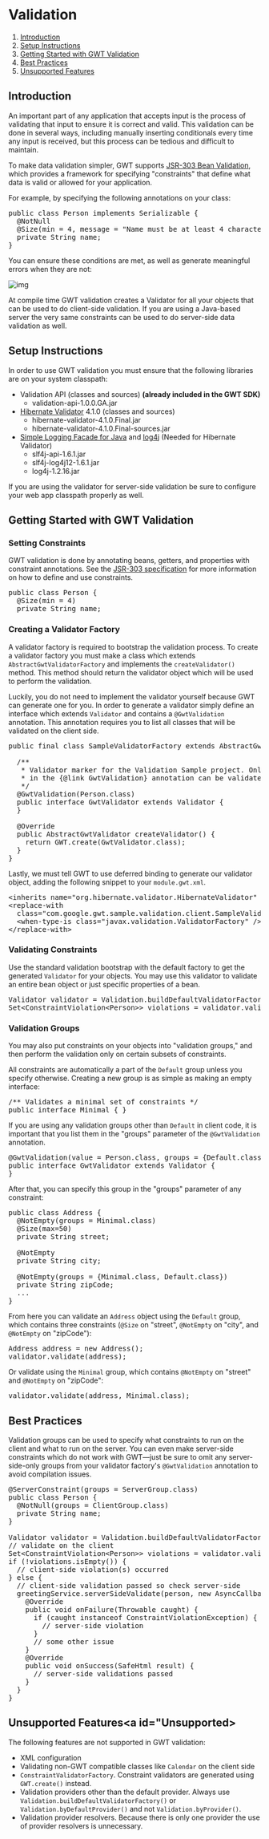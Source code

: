 Validation
===

1.  [Introduction](#ValidationIntro)
2.  [Setup Instructions](#SetupInstructions)
3.  [Getting Started with GWT Validation](#GettingStarted)
4.  [Best Practices](#BestPractices)
5.  [Unsupported Features](#Unsupported)

## Introduction<a id="ValidationIntro"></a>

An important part of any application that accepts input is the process of validating that input to ensure it is correct
and valid. This validation can be done in several ways, including manually inserting conditionals every time any input is
received, but this process can be tedious and difficult to maintain.

To make data validation simpler, GWT supports [JSR-303 Bean Validation](http://jcp.org/en/jsr/detail?id=303),
which provides a framework for specifying &quot;constraints&quot; that define what data is valid or allowed for your
application.

For example, by specifying the following annotations on your class:

<pre class="prettyprint">
public class Person implements Serializable {
  @NotNull
  @Size(min = 4, message = &quot;Name must be at least 4 characters long.&quot;)
  private String name;
}
</pre>

You can ensure these conditions are met, as well as generate meaningful errors when they are not:

![img](images/ValidationScreenshot.png)

At compile time GWT validation creates a Validator for all your objects that can be used to do client-side validation.
If you are using a Java-based server the very same constraints can be used to do server-side data validation as well.

## Setup Instructions<a id="SetupInstructions"></a>

In order to use GWT validation you must ensure that the following libraries are on your system classpath:

*   Validation API (classes and sources) **(already included in the GWT SDK)**
    *   validation-api-1.0.0.GA.jar
*   [Hibernate Validator](http://www.hibernate.org/subprojects/validator.html) 4.1.0 (classes and sources)
    *   hibernate-validator-4.1.0.Final.jar
    *   hibernate-validator-4.1.0.Final-sources.jar
*   [Simple Logging Facade for Java](http://www.slf4j.org/) and  [log4j](http://logging.apache.org/log4j/1.2/) (Needed for Hibernate Validator)
    *   slf4j-api-1.6.1.jar
    *   slf4j-log4j12-1.6.1.jar
    *   log4j-1.2.16.jar

If you are using the validator for server-side validation be sure to configure your web app classpath properly as well.

## Getting Started with GWT Validation<a id="GettingStarted"></a>

### Setting Constraints

GWT validation is done by annotating beans, getters, and properties with constraint annotations. See the
[JSR-303 specification](http://jcp.org/en/jsr/detail?id=303) for more information on how to define and use
constraints.

<pre class="prettyprint">
public class Person {
  @Size(min = 4)
  private String name;
</pre>

### Creating a Validator Factory

A validator factory is required to bootstrap the validation process. To create a validator factory you must make a
class which extends `AbstractGwtValidatorFactory` and implements the `createValidator()` method. This method
should return the validator object which will be used to perform the validation.

Luckily, you do not need to implement the validator yourself because GWT can generate one for you. In order to generate
a validator simply define an interface which extends `Validator` and contains a `@GwtValidation` annotation.
This annotation requires you to list all classes that will be validated on the client side.

<pre class="prettyprint">
public final class SampleValidatorFactory extends AbstractGwtValidatorFactory {

  /**
   * Validator marker for the Validation Sample project. Only the classes and groups listed
   * in the {@link GwtValidation} annotation can be validated.
   */
  @GwtValidation(Person.class)
  public interface GwtValidator extends Validator {
  }

  @Override
  public AbstractGwtValidator createValidator() {
    return GWT.create(GwtValidator.class);
  }
}
</pre>

Lastly, we must tell GWT to use deferred binding to generate our validator object, adding the following snippet
to your `module.gwt.xml`.

<pre class="prettyprint">
&lt;inherits name=&quot;org.hibernate.validator.HibernateValidator&quot; /&gt;
&lt;replace-with
  class=&quot;com.google.gwt.sample.validation.client.SampleValidatorFactory&quot;&gt;
  &lt;when-type-is class=&quot;javax.validation.ValidatorFactory&quot; /&gt;
&lt;/replace-with&gt;
</pre>

### Validating Constraints

Use the standard validation bootstrap with the default factory to get the generated `Validator` for your objects.
You may use this validator to validate an entire bean object or just specific properties of a bean.

<pre class="prettyprint">
Validator validator = Validation.buildDefaultValidatorFactory().getValidator();
Set&lt;ConstraintViolation&lt;Person&gt;&gt; violations = validator.validate(person);
</pre>

### Validation Groups

You may also put constraints on your objects into &quot;validation groups,&quot; and then perform the validation only
on certain subsets of constraints.

All constraints are automatically a part of the `Default` group unless you specify otherwise. Creating a new group
is as simple as making an empty interface:

<pre class="prettyprint">
/** Validates a minimal set of constraints */
public interface Minimal { }
</pre>

If you are using any validation groups other than `Default` in client code, it is important that you list them in
the &quot;groups&quot; parameter of the `@GwtValidation` annotation.

<pre class="prettyprint">
@GwtValidation(value = Person.class, groups = {Default.class, Minimal.class})
public interface GwtValidator extends Validator {
}
</pre>

After that, you can specify this group in the &quot;groups&quot; parameter of any constraint:

<pre class="prettyprint">
public class Address {
  @NotEmpty(groups = Minimal.class)
  @Size(max=50)
  private String street;
  
  @NotEmpty
  private String city;
  
  @NotEmpty(groups = {Minimal.class, Default.class})
  private String zipCode;
  ...
}
</pre>

From here you can validate an `Address` object using the `Default` group, which contains three constraints
(`@Size` on &quot;street&quot;, `@NotEmpty` on &quot;city&quot;, and `@NotEmpty` on &quot;zipCode&quot;):

<pre class="prettyprint">
Address address = new Address();
validator.validate(address);
</pre>

Or validate using the `Minimal` group, which contains `@NotEmpty` on &quot;street&quot; and `@NotEmpty` on
&quot;zipCode&quot;:

<pre class="prettyprint">
validator.validate(address, Minimal.class);
</pre>

## Best Practices<a id="BestPractices"></a>

Validation groups can be used to specify what constraints to run on the client and what to run on the server. You can even make
server-side constraints which do not work with GWT&mdash;just be sure to omit any server-side-only groups from your validator
factory's `@GwtValidation` annotation to avoid compilation issues.

<pre class="prettyprint">
@ServerConstraint(groups = ServerGroup.class)
public class Person {
  @NotNull(groups = ClientGroup.class)
  private String name;
}

Validator validator = Validation.buildDefaultValidatorFactory().getValidator();
// validate on the client
Set&lt;ConstraintViolation&lt;Person&gt;&gt; violations = validator.validate(person, Default.class, ClientGroup.class);
if (!violations.isEmpty()) {
  // client-side violation(s) occurred
} else {
  // client-side validation passed so check server-side
  greetingService.serverSideValidate(person, new AsyncCallback&lt;SafeHtml&gt;() {
    @Override
    public void onFailure(Throwable caught) {
      if (caught instanceof ConstraintViolationException) {
        // server-side violation
      }
      // some other issue
    }
    @Override
    public void onSuccess(SafeHtml result) {
      // server-side validations passed
    }
  }
}
</pre>

## Unsupported Features<a id="Unsupported></a>

The following features are not supported in GWT validation:

*   XML configuration
*   Validating non-GWT compatible classes like `Calendar` on the client side
*   `ConstraintValidatorFactory`. Constraint validators are generated using `GWT.create()` instead.
*   Validation providers other than the default provider. Always use `Validation.buildDefaultValidatorFactory()` or
    `Validation.byDefaultProvider()` and not `Validation.byProvider()`.
*   Validation provider resolvers. Because there is only one provider the use of provider resolvers is unnecessary.

